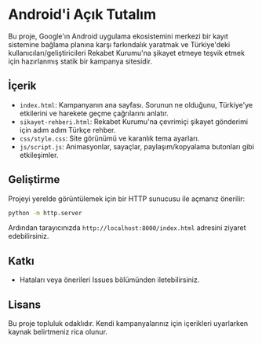 # Android'i Açık Tutalım

Bu proje, Google'ın Android uygulama ekosistemini merkezi bir kayıt sistemine bağlama planına karşı farkındalık yaratmak ve Türkiye'deki kullanıcıları/geliştiricileri Rekabet Kurumu'na şikayet etmeye teşvik etmek için hazırlanmış statik bir kampanya sitesidir.

## İçerik
- `index.html`: Kampanyanın ana sayfası. Sorunun ne olduğunu, Türkiye'ye etkilerini ve harekete geçme çağrılarını anlatır.
- `sikayet-rehberi.html`: Rekabet Kurumu'na çevrimiçi şikayet gönderimi için adım adım Türkçe rehber.
- `css/style.css`: Site görünümü ve karanlık tema ayarları.
- `js/script.js`: Animasyonlar, sayaçlar, paylaşım/kopyalama butonları gibi etkileşimler.

## Geliştirme
Projeyi yerelde görüntülemek için bir HTTP sunucusu ile açmanız önerilir:

```bash
python -m http.server
```

Ardından tarayıcınızda `http://localhost:8000/index.html` adresini ziyaret edebilirsiniz.

## Katkı
- Hataları veya önerileri Issues bölümünden iletebilirsiniz.

## Lisans
Bu proje topluluk odaklıdır. Kendi kampanyalarınız için içerikleri uyarlarken kaynak belirtmeniz rica olunur.